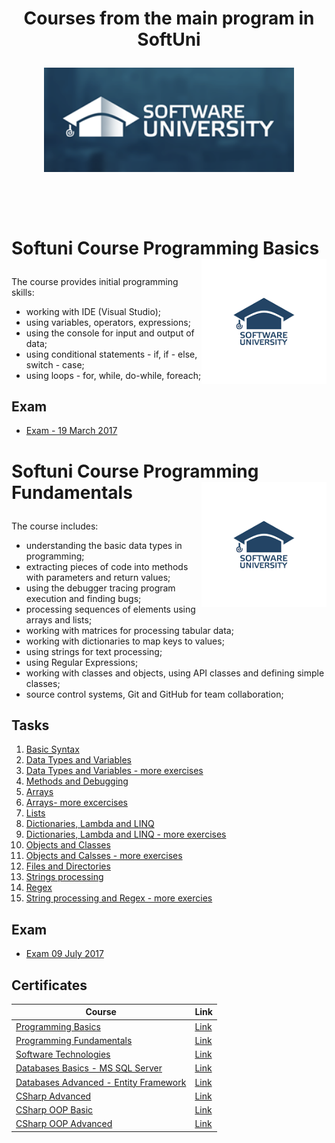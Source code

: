 # <p align="center"> Courses from the main program in SoftUni <p>

<p align="center"><a href="https://softuni.bg/trainings/courses" rel="Courses"><img src="https://github.com/girginchev/SoftUni-Courses/blob/master/ProgrammingBasics/Exam_20170319/Bills/bin/Debug/Software-University-Logo-blue-horizontal.png" alt="Softuni logo" width="400" align="center"></a><p>

<br/>
<br/>
<br/>

# <p align="left">Softuni Course Programming Basics<a href="https://softuni.bg/"><img src="https://github.com/girginchev/SoftUni-Courses/blob/master/ProgrammingBasics/Exam_20170319/Bills/bin/Debug/softUniLogo.png" alt="Softuni logo" width="200" align="right"></a><p>

The course provides initial programming skills:
- working with IDE (Visual Studio);
- using variables, operators, expressions;
- using the console for input and output of data;
- using conditional statements - if, if - else, switch - case;
- using loops - for, while, do-while, foreach;

## Exam

* [Exam - 19 March 2017](https://github.com/girginchev/SoftUni-Courses/tree/master/ProgrammingBasics/Exam_20170319)


# <p align="left">Softuni Course Programming Fundamentals<a href="https://softuni.bg/"><img src="https://github.com/girginchev/SoftUni-Courses/blob/master/ProgrammingBasics/Exam_20170319/Bills/bin/Debug/softUniLogo.png" alt="Softuni logo" width="200" align="right"></a><p>

The course includes:
- understanding the basic data types in programming;
- extracting pieces of code into methods with parameters and return values;
- using the debugger tracing program execution and finding bugs;
- processing sequences of elements using arrays and lists;
- working with matrices for processing tabular data;
- working with dictionaries to map keys to values;
- using strings for text processing;
- using Regular Expressions;
- working with classes and objects, using API classes and defining simple classes;
- source control systems, Git and GitHub for team collaboration;

## Tasks

1. [Basic Syntax](https://github.com/girginchev/SoftUni-Courses/tree/master/ProgrammingFundamentals/Excercises/PF-CsharpIntroAndBasicSyntax-Exercises)
2. [Data Types and Variables](https://github.com/girginchev/SoftUni-Courses/tree/master/ProgrammingFundamentals/Excercises/PF-DataTypesAndVariables-Exercises)
3. [Data Types and Variables - more exercises](https://github.com/girginchev/SoftUni-Courses/tree/master/ProgrammingFundamentals/Excercises/PF-DataTypesAndVariables-More-Exercieses)
4. [Methods and Debugging](https://github.com/girginchev/SoftUni-Courses/tree/master/ProgrammingFundamentals/Excercises/PF-Methods-Exercises)
5. [Arrays](https://github.com/girginchev/SoftUni-Courses/tree/master/ProgrammingFundamentals/Excercises/PF-Array-Exercises)
6.  [Arrays- more excercises](https://github.com/girginchev/SoftUni-Courses/tree/master/ProgrammingFundamentals/Excercises/PF-Array-More-Exercises)
7. [Lists](https://github.com/girginchev/SoftUni-Courses/tree/master/ProgrammingFundamentals/Excercises/PF-List-Exercises)
8. [Dictionaries, Lambda and LINQ](https://github.com/girginchev/SoftUni-Courses/tree/master/ProgrammingFundamentals/Excercises/PF-Dictionaries-Exercises)
9. [Dictionaries, Lambda and LINQ - more exercises](https://github.com/girginchev/SoftUni-Courses/tree/master/ProgrammingFundamentals/Excercises/PF-DictionariesAndLists-More-Exercises)
10. [Objects and Classes](https://github.com/girginchev/SoftUni-Courses/tree/master/ProgrammingFundamentals/Excercises/PF-ClassesAndObjects-Exercises)
11. [Objects and Calsses - more exercises](https://github.com/girginchev/SoftUni-Courses/tree/master/ProgrammingFundamentals/Excercises/PF-ObjectsAndClasses-Files-More-Exercises)
12. [Files and Directories](https://github.com/girginchev/SoftUni-Courses/tree/master/ProgrammingFundamentals/Excercises/PF-FilesDirectoriesExceptions-Exercies)
13. [Strings processing](https://github.com/girginchev/SoftUni-Courses/tree/master/ProgrammingFundamentals/Excercises/PF-StringAndTextProcessing-Exercises)
14. [Regex](https://github.com/girginchev/SoftUni-Courses/tree/master/ProgrammingFundamentals/Excercises/PF-Regex-Excercises)
15. [String processing and Regex - more exercies](https://github.com/girginchev/SoftUni-Courses/tree/master/ProgrammingFundamentals/Excercises/PF-StringAndRegex-More-Exercises)


## Exam

* [Exam 09 July 2017](https://github.com/girginchev/SoftUni-Courses/tree/master/ProgrammingFundamentals/PF-Exam-20170709)


<h2> Certificates </h2>

|**Course**|**Link**|
|---|---|
|<a href="https://softuni.bg/trainings/1559/programming-basics-january-2017" > Programming Basics </a>   | <a href="https://softuni.bg/certificates/details/18076/2ce5b9bd"> Link</a> |
|<a href="https://softuni.bg/trainings/1619/programming-fundamentals-may-2017"> Programming Fundamentals </a>| <a href="https://softuni.bg/certificates/details/21196/263281b7"> Link</a> |
|<a href="https://softuni.bg/trainings/1390/software-technologies-june-2016"> Software Technologies  </a> | <a href="https://softuni.bg/certificates/details/22756/5bc18024"> Link</a> |
|<a href="https://softuni.bg/trainings/1747/databases-basics-mssql-server-september-2017/internal"> Databases Basics - MS SQL Server </a> | <a href="https://softuni.bg/certificates/details/23825/c650a056"> Link</a> |
|<a href="https://softuni.bg/trainings/1741/databases-advanced-entity-framework-october-2017"> Databases Advanced - Entity Framework </a> | <a href="https://softuni.bg/Certificates/Details/49659/5679be39"> Link</a> |
|<a href="https://softuni.bg/trainings/1841/csharp-advanced-january-2018#lesson-7687"> CSharp Advanced </a> | <a href="https://softuni.bg/certificates/details/51430/bca30c56"> Link</a> |
|<a href="https://softuni.bg/trainings/1842/csharp-oop-basics-february-2018"> CSharp OOP Basic </a> | <a href="https://softuni.bg/certificates/details/52546/274c17eb"> Link</a> |
|<a href="https://softuni.bg/trainings/1843/csharp-oop-advanced-march-2018"> CSharp OOP Advanced </a> | <a href="https://softuni.bg/certificates/details/53346/73e402b1"> Link</a> |
